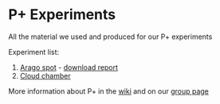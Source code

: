 # P+ Experiments

All the material we used and produced for our P+ experiments

Experiment list:
1. [Arago spot](/1-arago/) - [download report](https://github.com/pplus-schrodingers-cats/experiments/actions/runs/13935290561/artifacts/2776803698)
2. [Cloud chamber](/2-cloud-chamber/)

More information about P+ in the [wiki](https://wiki.phys.ethz.ch/!pplus/start) and on our [group page](https://wiki.phys.ethz.ch/!pplus/general/groups/group15)
